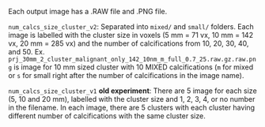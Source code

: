Each output image has a .RAW file and .PNG file.

`num_calcs_size_cluster_v2`: Separated into `mixed/` and `small/` folders. Each image is labelled with the cluster size in voxels (5 mm = 71 vx, 10 mm = 142 vx, 20 mm = 285 vx) and the number of calcifications from 10, 20, 30, 40, and 50. Ex. `prj_30mm_2_cluster_malignant_only_142_10nm_m_full_0.7_25.raw.gz.raw.png` is image for 10 mm sized cluster with 10 MIXED calcifications (`m` for mixed or `s` for small right after the number of calcifications in the image name). 

`num_calcs_size_cluster_v1` **old experiment**: There are 5 image for each size (5, 10 and 20 mm), labelled with the cluster size and 1, 2, 3, 4, or no number in the filename. In each image, there are 5 clusters with each cluster having different number of calcifications with the same cluster size.  

